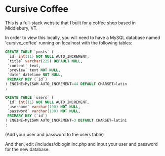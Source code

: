 # Cursive Coffee

This is a full-stack website that I built for a coffee shop based in Middlebury, VT. 

In order to view this locally, you will need to have a MySQL database named 'cursive_coffee' running on localhost with the following tables:

``` sql
CREATE TABLE `posts` (
 `id` int(11) NOT NULL AUTO_INCREMENT,
 `title` varchar(225) DEFAULT NULL,
 `content` text,
 `preview` text NOT NULL,
 `date` datetime NOT NULL,
 PRIMARY KEY (`id`)
) ENGINE=MyISAM AUTO_INCREMENT=44 DEFAULT CHARSET=latin
;

CREATE TABLE `users` (
 `id` int(11) NOT NULL AUTO_INCREMENT,
 `username` varchar(100) NOT NULL,
 `password` varchar(100) NOT NULL,
 PRIMARY KEY (`id`)
) ENGINE=MyISAM AUTO_INCREMENT=3 DEFAULT CHARSET=latin1
;
```

(Add your user and password to the users table)

And then, edit /includes/dblogin.inc.php and input your user and password for the new database.
